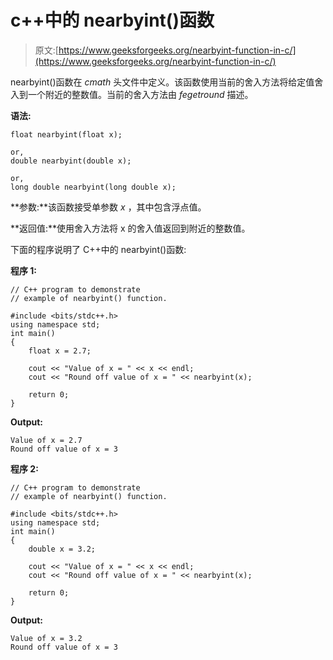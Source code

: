 # c++中的 nearbyint()函数

> 原文:[https://www.geeksforgeeks.org/nearbyint-function-in-c/](https://www.geeksforgeeks.org/nearbyint-function-in-c/)

nearbyint()函数在 *cmath* 头文件中定义。该函数使用当前的舍入方法将给定值舍入到一个附近的整数值。当前的舍入方法由 *fegetround* 描述。

**语法:**

```
float nearbyint(float x);

or,
double nearbyint(double x);

or,
long double nearbyint(long double x);

```

**参数:**该函数接受单参数 *x* ，其中包含浮点值。

**返回值:**使用舍入方法将 x 的舍入值返回到附近的整数值。

下面的程序说明了 C++中的 nearbyint()函数:

**程序 1:**

```
// C++ program to demonstrate
// example of nearbyint() function.

#include <bits/stdc++.h>
using namespace std;
int main()
{
    float x = 2.7;

    cout << "Value of x = " << x << endl;
    cout << "Round off value of x = " << nearbyint(x);

    return 0;
}
```

**Output:**

```
Value of x = 2.7
Round off value of x = 3

```

**程序 2:**

```
// C++ program to demonstrate
// example of nearbyint() function.

#include <bits/stdc++.h>
using namespace std;
int main()
{
    double x = 3.2;

    cout << "Value of x = " << x << endl;
    cout << "Round off value of x = " << nearbyint(x);

    return 0;
}
```

**Output:**

```
Value of x = 3.2
Round off value of x = 3

```